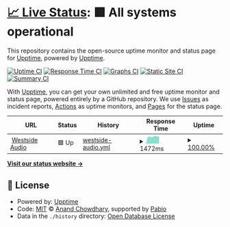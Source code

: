 # [📈 Live Status](https://upptime.github.io/upptime): <!--live status--> **🟩 All systems operational**

This repository contains the open-source uptime monitor and status page for [Upptime](https://upptime.js.org), powered by [Upptime](https://github.com/upptime/upptime).

[![Uptime CI](https://github.com/westsideaudio/upptime/workflows/Uptime%20CI/badge.svg)](https://github.com/westsideaudio/upptime/actions?query=workflow%3A%22Uptime+CI%22)
[![Response Time CI](https://github.com/westsideaudio/upptime/workflows/Response%20Time%20CI/badge.svg)](https://github.com/westsideaudio/upptime/actions?query=workflow%3A%22Response+Time+CI%22)
[![Graphs CI](https://github.com/westsideaudio/upptime/workflows/Graphs%20CI/badge.svg)](https://github.com/westsideaudio/upptime/actions?query=workflow%3A%22Graphs+CI%22)
[![Static Site CI](https://github.com/westsideaudio/upptime/workflows/Static%20Site%20CI/badge.svg)](https://github.com/westsideaudio/upptime/actions?query=workflow%3A%22Static+Site+CI%22)
[![Summary CI](https://github.com/westsideaudio/upptime/workflows/Summary%20CI/badge.svg)](https://github.com/westsideaudio/upptime/actions?query=workflow%3A%22Summary+CI%22)

With [Upptime](https://upptime.js.org), you can get your own unlimited and free uptime monitor and status page, powered entirely by a GitHub repository. We use [Issues](https://github.com/upptime/upptime/issues) as incident reports, [Actions](https://github.com/westsideaudio/upptime/actions) as uptime monitors, and [Pages](https://upptime.github.io/upptime) for the status page.

<!--start: status pages-->
<!-- This summary is generated by Upptime (https://github.com/upptime/upptime) -->
<!-- Do not edit this manually, your changes will be overwritten -->
<!-- prettier-ignore -->
| URL | Status | History | Response Time | Uptime |
| --- | ------ | ------- | ------------- | ------ |
| <img alt="" src="https://icons.duckduckgo.com/ip3/www.westsideaudio-sg.com.ico" height="13"> [Westside Audio](https://www.westsideaudio-sg.com) | 🟩 Up | [westside-audio.yml](https://github.com/westsideaudio/upptime/commits/HEAD/history/westside-audio.yml) | <details><summary><img alt="Response time graph" src="./graphs/westside-audio/response-time-week.png" height="20"> 1472ms</summary><br><a href="https://westsideaudio.github.io/upptime/history/westside-audio"><img alt="Response time 1450" src="https://img.shields.io/endpoint?url=https%3A%2F%2Fraw.githubusercontent.com%2Fwestsideaudio%2Fupptime%2FHEAD%2Fapi%2Fwestside-audio%2Fresponse-time.json"></a><br><a href="https://westsideaudio.github.io/upptime/history/westside-audio"><img alt="24-hour response time 1562" src="https://img.shields.io/endpoint?url=https%3A%2F%2Fraw.githubusercontent.com%2Fwestsideaudio%2Fupptime%2FHEAD%2Fapi%2Fwestside-audio%2Fresponse-time-day.json"></a><br><a href="https://westsideaudio.github.io/upptime/history/westside-audio"><img alt="7-day response time 1472" src="https://img.shields.io/endpoint?url=https%3A%2F%2Fraw.githubusercontent.com%2Fwestsideaudio%2Fupptime%2FHEAD%2Fapi%2Fwestside-audio%2Fresponse-time-week.json"></a><br><a href="https://westsideaudio.github.io/upptime/history/westside-audio"><img alt="30-day response time 2032" src="https://img.shields.io/endpoint?url=https%3A%2F%2Fraw.githubusercontent.com%2Fwestsideaudio%2Fupptime%2FHEAD%2Fapi%2Fwestside-audio%2Fresponse-time-month.json"></a><br><a href="https://westsideaudio.github.io/upptime/history/westside-audio"><img alt="1-year response time 1450" src="https://img.shields.io/endpoint?url=https%3A%2F%2Fraw.githubusercontent.com%2Fwestsideaudio%2Fupptime%2FHEAD%2Fapi%2Fwestside-audio%2Fresponse-time-year.json"></a></details> | <details><summary><a href="https://westsideaudio.github.io/upptime/history/westside-audio">100.00%</a></summary><a href="https://westsideaudio.github.io/upptime/history/westside-audio"><img alt="All-time uptime 99.98%" src="https://img.shields.io/endpoint?url=https%3A%2F%2Fraw.githubusercontent.com%2Fwestsideaudio%2Fupptime%2FHEAD%2Fapi%2Fwestside-audio%2Fuptime.json"></a><br><a href="https://westsideaudio.github.io/upptime/history/westside-audio"><img alt="24-hour uptime 100.00%" src="https://img.shields.io/endpoint?url=https%3A%2F%2Fraw.githubusercontent.com%2Fwestsideaudio%2Fupptime%2FHEAD%2Fapi%2Fwestside-audio%2Fuptime-day.json"></a><br><a href="https://westsideaudio.github.io/upptime/history/westside-audio"><img alt="7-day uptime 100.00%" src="https://img.shields.io/endpoint?url=https%3A%2F%2Fraw.githubusercontent.com%2Fwestsideaudio%2Fupptime%2FHEAD%2Fapi%2Fwestside-audio%2Fuptime-week.json"></a><br><a href="https://westsideaudio.github.io/upptime/history/westside-audio"><img alt="30-day uptime 99.95%" src="https://img.shields.io/endpoint?url=https%3A%2F%2Fraw.githubusercontent.com%2Fwestsideaudio%2Fupptime%2FHEAD%2Fapi%2Fwestside-audio%2Fuptime-month.json"></a><br><a href="https://westsideaudio.github.io/upptime/history/westside-audio"><img alt="1-year uptime 99.98%" src="https://img.shields.io/endpoint?url=https%3A%2F%2Fraw.githubusercontent.com%2Fwestsideaudio%2Fupptime%2FHEAD%2Fapi%2Fwestside-audio%2Fuptime-year.json"></a></details>

<!--end: status pages-->

[**Visit our status website →**](https://upptime.github.io/upptime)

## 📄 License

- Powered by: [Upptime](https://github.com/upptime/upptime)
- Code: [MIT](./LICENSE) © [Anand Chowdhary](https://anandchowdhary.com), supported by [Pabio](https://pabio.com)
- Data in the `./history` directory: [Open Database License](https://opendatacommons.org/licenses/odbl/1-0/)
